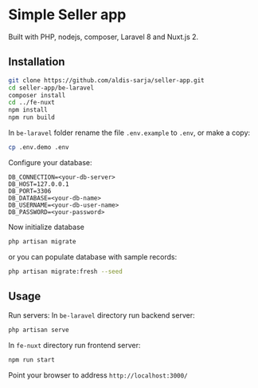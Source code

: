 # Simple Seller app
Built with PHP, nodejs, composer, Laravel 8 and Nuxt.js 2. 

## Installation

```bash
git clone https://github.com/aldis-sarja/seller-app.git
cd seller-app/be-laravel
composer install
cd ../fe-nuxt
npm install
npm run build
```

In `be-laravel` folder rename the file `.env.example` to `.env`, or make a copy:
```bash
cp .env.demo .env
```

Configure your database:
```dosini
DB_CONNECTION=<your-db-server>
DB_HOST=127.0.0.1
DB_PORT=3306
DB_DATABASE=<your-db-name>
DB_USERNAME=<your-db-user-name>
DB_PASSWORD=<your-password>
```

Now initialize database
```bash
php artisan migrate
```

or you can populate database with sample records:
```bash
php artisan migrate:fresh --seed
```

## Usage
Run servers:
In `be-laravel` directory run backend server:
```bash
php artisan serve
```
In `fe-nuxt` directory run frontend server:

```bash
npm run start
```

Point your browser to address `http://localhost:3000/`